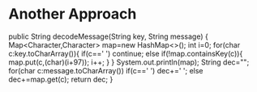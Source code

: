 # Another Approach
public String decodeMessage(String key, String message) {
Map<Character,Character> map=new HashMap<>();
int i=0;
for(char c:key.toCharArray()){
if(c==' ') continue;
else if(!map.containsKey(c)){
map.put(c,(char)(i+97));
i++;
}
}
System.out.println(map);
String dec="";
for(char c:message.toCharArray())
if(c==' ') dec+=' '; else dec+=map.get(c);
return dec;
}